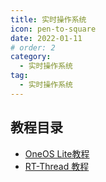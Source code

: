 ```yaml
---
title: 实时操作系统
icon: pen-to-square
date: 2022-01-11
# order: 2
category:
  - 实时操作系统
tag:
  - 实时操作系统
---
```


## 教程目录

- [OneOS Lite教程](./oneos/README.md)
- [RT-Thread 教程](./rt-thread/README.md)

